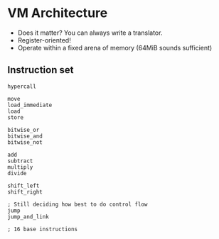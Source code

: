 # VM Architecture
- Does it matter? You can always write a translator.
- Register-oriented!
- Operate within a fixed arena of memory (64MiB sounds sufficient)

## Instruction set
```
hypercall

move
load_immediate
load
store

bitwise_or
bitwise_and
bitwise_not

add
subtract
multiply
divide

shift_left
shift_right

; Still deciding how best to do control flow
jump
jump_and_link

; 16 base instructions
```
